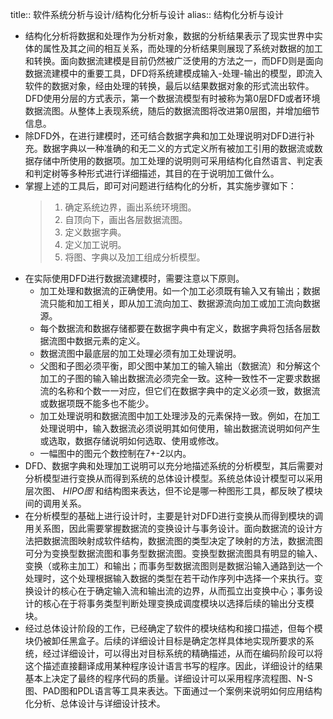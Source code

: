 title:: 软件系统分析与设计/结构化分析与设计
alias:: 结构化分析与设计

- 结构化分析将数据和处理作为分析对象，数据的分析结果表示了现实世界中实体的属性及其之间的相互关系，而处理的分析结果则展现了系统对数据的加工和转换。面向数据流建模是目前仍然被广泛使用的方法之一，而DFD则是面向数据流建模中的重要工具，DFD将系统建模成输入-处理-输出的模型，即流入软件的数据对象，经由处理的转换，最后以结果数据对象的形式流出软件。DFD使用分层的方式表示，第一个数据流模型有时被称为第0层DFD或者环境数据流图。从整体上表现系统，随后的数据流图将改进第0层图，并增加细节信息。
- 除DFD外，在进行建模时，还可结合数据字典和加工处理说明对DFD进行补充。数据字典以一种准确的和无二义的方式定义所有被加工引用的数据流或数据存储中所使用的数据项。加工处理的说明则可采用结构化自然语言、判定表和判定树等多种形式进行详细描述，其目的在于说明加工做什么。
- 掌握上述的工具后，即可对问题进行结构化的分析，其实施步骤如下：
  > 1. 确定系统边界，画出系统环境图。
  > 2. 自顶向下，画出各层数据流图。
  > 3. 定义数据字典。
  > 4. 定义加工说明。
  > 5. 将图、字典以及加工组成分析模型。
- 在实际使用DFD进行数据流建模时，需要注意以下原则。
	- 加工处理和数据流的正确使用。如一个加工必须既有输入又有输出；数据流只能和加工相关，即从加工流向加工、数据源流向加工或加工流向数据源。
	- 每个数据流和数据存储都要在数据字典中有定义，数据字典将包括各层数据流图中数据元素的定义。
	- 数据流图中最底层的加工处理必须有加工处理说明。
	- 父图和子图必须平衡，即父图中某加工的输入输出（数据流）和分解这个加工的子图的输入输出数据流必须完全一致。这种一致性不一定要求数据流的名称和个数一一对应，但它们在数据字典中的定义必须一致，数据流或数据项既不能多也不能少。
	- 加工处理说明和数据流图中加工处理涉及的元素保持一致。例如，在加工处理说明中，输入数据流必须说明其如何使用，输出数据流说明如何产生或选取，数据存储说明如何选取、使用或修改。
	- 一幅图中的图元个数控制在7+-2以内。
- DFD、数据字典和处理加工说明可以充分地描述系统的分析模型，其后需要对分析模型进行变换从而得到系统的总体设计模型。系统总体设计模型可以采用层次图、 _HIPO图_ 和结构图来表达，但不论是哪一种图形工具，都反映了模块间的调用关系。
- 在分析模型的基础上进行设计时，主要是针对DFD进行变换从而得到模块的调用关系图，因此需要掌握数据流的变换设计与事务设计。面向数据流的设计方法把数据流图映射成软件结构，数据流图的类型决定了映射的方法，数据流图可分为变换型数据流图和事务型数据流图。变换型数据流图具有明显的输入、变换（或称主加工）和输出；而事务型数据流图则是数据沿输入通路到达一个处理时，这个处理根据输入数据的类型在若干动作序列中选择一个来执行。变换设计的核心在于确定输入流和输出流的边界，从而孤立出变换中心；事务设计的核心在于将事务类型判断处理变换成调度模块以选择后续的输出分支模块。
- 经过总体设计阶段的工作，已经确定了软件的模块结构和接口描述，但每个模块仍被卸任黑盒子。后续的详细设计目标是确定怎样具体地实现所要求的系统，经过详细设计，可以得出对目标系统的精确描述，从而在编码阶段可以将这个描述直接翻译成用某种程序设计语言书写的程序。因此，详细设计的结果基本上决定了最终的程序代码的质量。详细设计可以采用程序流程图、N-S图、PAD图和PDL语言等工具来表达。下面通过一个案例来说明如何应用结构化分析、总体设计与详细设计技术。